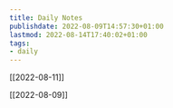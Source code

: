 ```yaml
---
title: Daily Notes
publishdate: 2022-08-09T14:57:30+01:00
lastmod: 2022-08-14T17:40:02+01:00
tags: 
- daily
---
```










[[2022-08-11]]

[[2022-08-09]]





